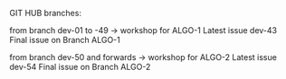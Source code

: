 GIT HUB branches:

from branch dev-01 to -49 -> workshop for ALGO-1 
Latest issue dev-43 
Final issue on Branch ALGO-1

from branch dev-50 and forwards -> workshop for ALGO-2 
Latest issue dev-54 
Final issue on Branch ALGO-2